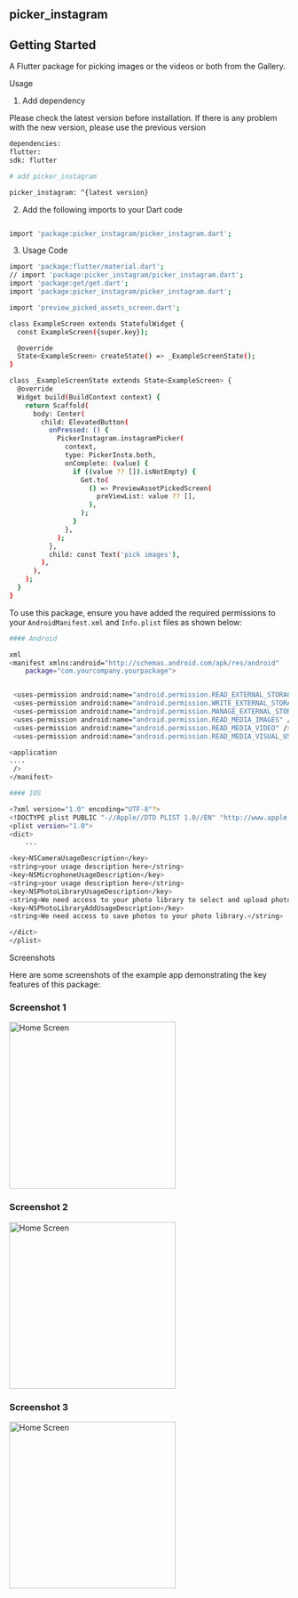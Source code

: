 ## picker_instagram

## Getting Started

A Flutter package for picking images or the videos or both from the Gallery.

Usage

1. Add dependency

Please check the latest version before installation. If there is any problem with the new version, please use the previous version

```bash
dependencies:
flutter:
sdk: flutter

# add picker_instagram

picker_instagram: ^{latest version}

```

2.  Add the following imports to your Dart code

```bash

import 'package:picker_instagram/picker_instagram.dart';

```

3. Usage Code

```bash
import 'package:flutter/material.dart';
// import 'package:picker_instagram/picker_instagram.dart';
import 'package:get/get.dart';
import 'package:picker_instagram/picker_instagram.dart';

import 'preview_picked_assets_screen.dart';

class ExampleScreen extends StatefulWidget {
  const ExampleScreen({super.key});

  @override
  State<ExampleScreen> createState() => _ExampleScreenState();
}

class _ExampleScreenState extends State<ExampleScreen> {
  @override
  Widget build(BuildContext context) {
    return Scaffold(
      body: Center(
        child: ElevatedButton(
          onPressed: () {
            PickerInstagram.instagramPicker(
              context,
              type: PickerInsta.both,
              onComplete: (value) {
                if ((value ?? []).isNotEmpty) {
                  Get.to(
                    () => PreviewAssetPickedScreen(
                      preViewList: value ?? [],
                    ),
                  );
                }
              },
            );
          },
          child: const Text('pick images'),
        ),
      ),
    );
  }
}

```

To use this package, ensure you have added the required permissions to your `AndroidManifest.xml` and `Info.plist` files as shown below:

```bash
#### Android

xml
<manifest xmlns:android="http://schemas.android.com/apk/res/android"
    package="com.yourcompany.yourpackage">


 <uses-permission android:name="android.permission.READ_EXTERNAL_STORAGE"/>
 <uses-permission android:name="android.permission.WRITE_EXTERNAL_STORAGE"/>
 <uses-permission android:name="android.permission.MANAGE_EXTERNAL_STORAGE"/>
 <uses-permission android:name="android.permission.READ_MEDIA_IMAGES" />
 <uses-permission android:name="android.permission.READ_MEDIA_VIDEO" />
 <uses-permission android:name="android.permission.READ_MEDIA_VISUAL_USER_SELECTED" />

<application
....
 />
</manifest>

```

```bash
#### IOS

<?xml version="1.0" encoding="UTF-8"?>
<!DOCTYPE plist PUBLIC "-//Apple//DTD PLIST 1.0//EN" "http://www.apple.com/DTDs/PropertyList-1.0.dtd">
<plist version="1.0">
<dict>
	...

<key>NSCameraUsageDescription</key>
<string>your usage description here</string>
<key>NSMicrophoneUsageDescription</key>
<string>your usage description here</string>
<key>NSPhotoLibraryUsageDescription</key>
<string>We need access to your photo library to select and upload photos.</string>
<key>NSPhotoLibraryAddUsageDescription</key>
<string>We need access to save photos to your photo library.</string>

</dict>
</plist>


```

Screenshots

Here are some screenshots of the example app demonstrating the key features of this package:

### Screenshot 1

<img src="assets/screenshot_01.png" alt="Home Screen" width="300"/>

### Screenshot 2

<img src="assets/screenshot_02.png" alt="Home Screen" width="300"/>

### Screenshot 3

<img src="assets/screenshot_03.png" alt="Home Screen" width="300"/>
